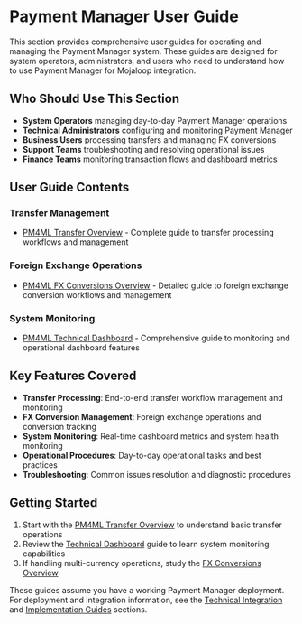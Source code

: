 # Payment Manager User Guide

This section provides comprehensive user guides for operating and managing the Payment Manager system. These guides are designed for system operators, administrators, and users who need to understand how to use Payment Manager for Mojaloop integration.

## Who Should Use This Section

- **System Operators** managing day-to-day Payment Manager operations
- **Technical Administrators** configuring and monitoring Payment Manager
- **Business Users** processing transfers and managing FX conversions
- **Support Teams** troubleshooting and resolving operational issues
- **Finance Teams** monitoring transaction flows and dashboard metrics

## User Guide Contents

### Transfer Management
- [PM4ML Transfer Overview](./PM4ML_TransferOverview.md) - Complete guide to transfer processing workflows and management

### Foreign Exchange Operations
- [PM4ML FX Conversions Overview](./PM4ML_FXConversionsOverview.md) - Detailed guide to foreign exchange conversion workflows and management

### System Monitoring
- [PM4ML Technical Dashboard](./PM4MLTechnicalDashboard.md) - Comprehensive guide to monitoring and operational dashboard features

## Key Features Covered

- **Transfer Processing**: End-to-end transfer workflow management and monitoring
- **FX Conversion Management**: Foreign exchange operations and conversion tracking
- **System Monitoring**: Real-time dashboard metrics and system health monitoring
- **Operational Procedures**: Day-to-day operational tasks and best practices
- **Troubleshooting**: Common issues resolution and diagnostic procedures

## Getting Started

1. Start with the [PM4ML Transfer Overview](./PM4ML_TransferOverview.md) to understand basic transfer operations
2. Review the [Technical Dashboard](./PM4MLTechnicalDashboard.md) guide to learn system monitoring capabilities
3. If handling multi-currency operations, study the [FX Conversions Overview](./PM4ML_FXConversionsOverview.md)

These guides assume you have a working Payment Manager deployment. For deployment and integration information, see the [Technical Integration](/technical-integration/) and [Implementation Guides](/implementation-guides/) sections.